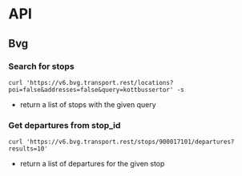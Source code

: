 # API

## Bvg

### Search for stops

```
curl 'https://v6.bvg.transport.rest/locations?poi=false&addresses=false&query=kottbussertor' -s
```
- return a list of stops with the given query

### Get departures from stop_id

```
curl 'https://v6.bvg.transport.rest/stops/900017101/departures?results=10'
```
- return a list of departures for the given stop
